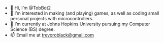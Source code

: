 - 👋 Hi, I’m @TobBot2
- 👀 I’m interested in making (and playing) games, as well as coding small personal projects with microcontrollers.
- 🌱 I’m currently at Johns Hopkins University pursuing my Computer Science (BS) degree.
- 📫 Email me at trevoroblack@gmail.com

<!---
TobBot2/TobBot2 is a ✨ special ✨ repository because its `README.md` (this file) appears on your GitHub profile.
You can click the Preview link to take a look at your changes.
--->
